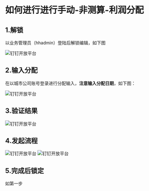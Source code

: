 # 如何进行进行手动-非测算-利润分配

## 1.解锁

以业务管理员（hhadmin）登陆后解锁编辑，如下图

![钉钉开放平台](/images/如何进行进行手动-非测算-利润分配-10.png)

## 2.输入分配

在以城市公司账号登录进行分配输入，**注意输入分配日期**，如下图：

![钉钉开放平台](/images/如何进行进行手动-非测算-利润分配-20.png)

## 3.验证结果

![钉钉开放平台](/images/如何进行进行手动-非测算-利润分配-21.png)

## 4.发起流程

![钉钉开放平台](/images/如何进行进行手动-非测算-利润分配-25.png)
![钉钉开放平台](/images/如何进行进行手动-非测算-利润分配-30.png)

## 5.完成后锁定

如第一步
